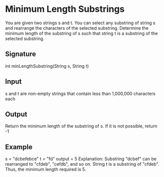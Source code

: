 # Minimum Length Substrings
You are given two strings s and t. You can select any substring of string s and rearrange the characters of the selected substring. Determine the minimum length of the substring of s such that string t is a substring of the selected substring.
## Signature
int minLengthSubstring(String s, String t)
## Input
s and t are non-empty strings that contain less than 1,000,000 characters each
## Output
Return the minimum length of the substring of s. If it is not possible, return -1
## Example
s = "dcbefebce"
t = "fd"
output = 5
Explanation:
Substring "dcbef" can be rearranged to "cfdeb", "cefdb", and so on. String t is a substring of "cfdeb". Thus, the minimum length required is 5.

